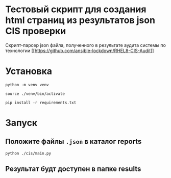 # Тестовый скрипт для создания html страниц из результатов json CIS проверки
Скрипт-парсер json файла, полученного в результате аудита системы по технологии
[[https://github.com/ansible-lockdown/RHEL8-CIS-Audit]]

# Установка

```
python -m venv venv

source ./venv/bin/activate

pip install -r requirements.txt
```

# Запуск

## Положите файлы ``.json`` в каталог reports

```
python ./cis/main.py
```

## Результат будт доступен в папке results

